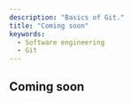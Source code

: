 ```yaml
---
description: "Basics of Git."
title: "Coming soon"
keywords:
  - Software engineering
  - Git
---
```


## Coming soon
